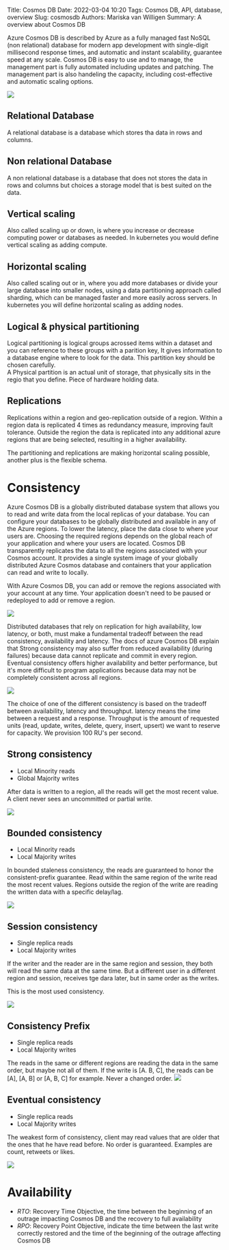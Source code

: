 Title: Cosmos DB
Date: 2022-03-04 10:20
Tags: Cosmos DB, API, database, overview
Slug: cosmosdb
Authors: Mariska van Willigen
Summary: A overview about Cosmos DB


Azure Cosmos DB is described by Azure as a fully managed fast NoSQL (non relational) database for modern app development with single-digit millisecond response times, and automatic and instant scalability, guarantee speed at any scale.
Cosmos DB is easy to use and to manage, the management part is fully automated including updates and patching. The management part is also handeling the capacity, including cost-effective and automatic scaling options.

![](/images/cosmosdb_hier.png)

## Relational Database
A relational database is a database which stores tha data in rows and columns.

## Non relational Database
A non relational database is a database that does not stores the data in rows and columns but choices a storage model that is best suited on the data.

## Vertical scaling
Also called scaling up or down, is where you increase or decrease computing power or databases as needed. In kubernetes you would define vertical scaling as adding compute.

## Horizontal scaling
Also called scaling out or in, where you add more databases or divide your large database into smaller nodes, using a data partitioning approach called sharding, which can be managed faster and more easily across servers. In kubernetes you will define horizontal scaling as adding nodes.

## Logical & physical partitioning
Logical partitioning is logical groups acrossed items within a dataset and you can reference to these groups with a parition key, It gives information to a database engine where to look for the data. This partition key should be chosen carefully.  
A Physical partition is an actual unit of storage, that physically sits in the regio that you define. Piece of hardware holding data.

## Replications
Replications within a region and geo-replication outside of a region. Within a region data is replicated 4 times as redundancy measure, improving fault tolerance. Outside the region the data is replicated into any additional azure regions that are being selected, resulting in a higher availability. 

The partitioning and replications are making horizontal scaling possible, another plus is the flexible schema. 

# Consistency
Azure Cosmos DB is a globally distributed database system that allows you to read and write data from the local replicas of your database. You can configure your databases to be globally distributed and available in any of the Azure regions. To lower the latency, place the data close to where your users are. Choosing the required regions depends on the global reach of your application and where your users are located. Cosmos DB transparently replicates the data to all the regions associated with your Cosmos account. It provides a single system image of your globally distributed Azure Cosmos database and containers that your application can read and write to locally.

With Azure Cosmos DB, you can add or remove the regions associated with your account at any time. Your application doesn't need to be paused or redeployed to add or remove a region.


![](/images/global_distribution.png)

Distributed databases that rely on replication for high availability, low latency, or both, must make a fundamental tradeoff between the read consistency, availability and latency.
The docs of azure Cosmos DB explain that Strong consistency may also suffer from reduced availability (during failures) because data cannot replicate and commit in every region. Eventual consistency offers higher availability and better performance, but it's more difficult to program applications because data may not be completely consistent across all regions.

![](/images/con.png)

The choice of one of the different consistency is based on the tradeoff between availability, latency and throughput.
latency means the time between a request and a response. Throughput is the amount of requested units (read, update, writes, delete, query, insert, upsert) we want to reserve for capacity. We provision 100 RU's per second.

## Strong consistency
- Local Minority reads
- Global Majority writes

After data is written to a region, all the reads will get the most recent value. A client never sees an uncommitted or partial write.

![](/images/strong_con.png)

## Bounded consistency
- Local Minority reads
- Local Majority writes

In bounded staleness consistency, the reads are guaranteed to honor the consistent-prefix guarantee.
Read within the same region of the write read the most recent values. Regions outside the region of the write are reading the written data with a specific delay/lag.

![](/images/bounded_con.png)

## Session consistency
- Single replica reads
- Local Majority writes

If the writer and the reader are in the same region and session, they both will read the same data at the same time. But a different user in a different region and session, receives tge dara later, but in same order as the writes.

This is the most used consistency.

![](/images/session_con.png)

## Consistency Prefix
- Single replica reads
- Local Majority writes

The reads in the same or different regions are reading the data in the same order, but maybe not all of them. If the write is [A. B, C], the reads can be [A], [A, B] or [A, B, C] for example. Never a changed order.
![](/images/prefix_con.png)

## Eventual consistency
- Single replica reads
- Local Majority writes

The weakest form of consistency, client may read values that are older that the ones that he have read before. No order is guaranteed.
Examples are count, retweets or likes.

![](/images/eventual_con.png)

# Availability
- *RTO*: Recovery Time Objective, the time between the beginning of an outrage impacting Cosmos DB and the recovery to full availability
- *RPO*: Recovery Point Objective, indicate the time between the last write correctly restored and the time of the beginning of the outrage affecting Cosmos DB


